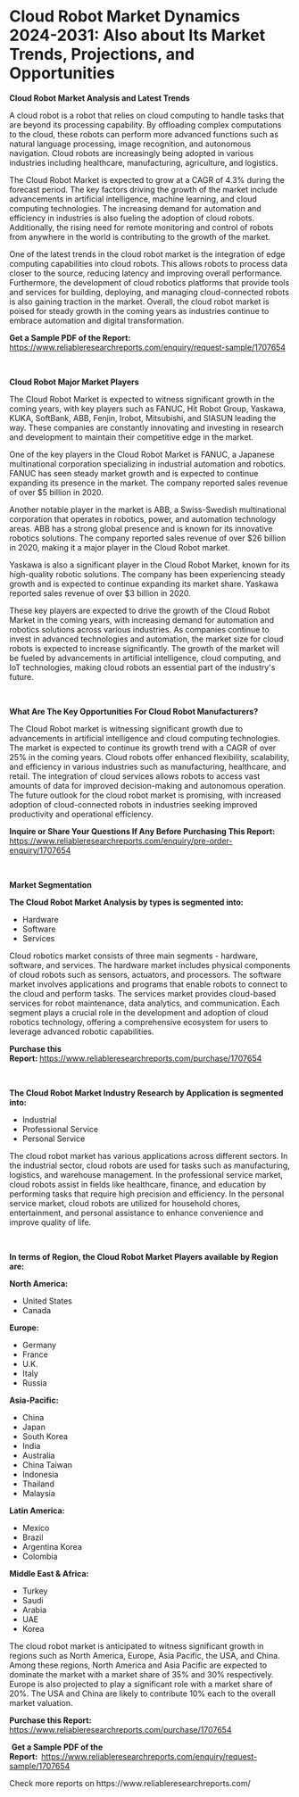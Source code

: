 <p><h1>Cloud Robot Market Dynamics 2024-2031: Also about Its Market Trends, Projections, and Opportunities</h1></p><p><strong>Cloud Robot Market Analysis and Latest Trends</strong></p>
<p><p>A cloud robot is a robot that relies on cloud computing to handle tasks that are beyond its processing capability. By offloading complex computations to the cloud, these robots can perform more advanced functions such as natural language processing, image recognition, and autonomous navigation. Cloud robots are increasingly being adopted in various industries including healthcare, manufacturing, agriculture, and logistics.</p><p>The Cloud Robot Market is expected to grow at a CAGR of 4.3% during the forecast period. The key factors driving the growth of the market include advancements in artificial intelligence, machine learning, and cloud computing technologies. The increasing demand for automation and efficiency in industries is also fueling the adoption of cloud robots. Additionally, the rising need for remote monitoring and control of robots from anywhere in the world is contributing to the growth of the market.</p><p>One of the latest trends in the cloud robot market is the integration of edge computing capabilities into cloud robots. This allows robots to process data closer to the source, reducing latency and improving overall performance. Furthermore, the development of cloud robotics platforms that provide tools and services for building, deploying, and managing cloud-connected robots is also gaining traction in the market. Overall, the cloud robot market is poised for steady growth in the coming years as industries continue to embrace automation and digital transformation.</p></p>
<p><strong>Get a Sample PDF of the Report:&nbsp;</strong> <a href="https://www.reliableresearchreports.com/enquiry/request-sample/1707654">https://www.reliableresearchreports.com/enquiry/request-sample/1707654</a></p>
<p>&nbsp;</p>
<p><strong>Cloud Robot Major Market Players</strong></p>
<p><p>The Cloud Robot Market is expected to witness significant growth in the coming years, with key players such as FANUC, Hit Robot Group, Yaskawa, KUKA, SoftBank, ABB, Fenjin, Irobot, Mitsubishi, and SIASUN leading the way. These companies are constantly innovating and investing in research and development to maintain their competitive edge in the market.</p><p>One of the key players in the Cloud Robot Market is FANUC, a Japanese multinational corporation specializing in industrial automation and robotics. FANUC has seen steady market growth and is expected to continue expanding its presence in the market. The company reported sales revenue of over $5 billion in 2020.</p><p>Another notable player in the market is ABB, a Swiss-Swedish multinational corporation that operates in robotics, power, and automation technology areas. ABB has a strong global presence and is known for its innovative robotics solutions. The company reported sales revenue of over $26 billion in 2020, making it a major player in the Cloud Robot market.</p><p>Yaskawa is also a significant player in the Cloud Robot Market, known for its high-quality robotic solutions. The company has been experiencing steady growth and is expected to continue expanding its market share. Yaskawa reported sales revenue of over $3 billion in 2020.</p><p>These key players are expected to drive the growth of the Cloud Robot Market in the coming years, with increasing demand for automation and robotics solutions across various industries. As companies continue to invest in advanced technologies and automation, the market size for cloud robots is expected to increase significantly. The growth of the market will be fueled by advancements in artificial intelligence, cloud computing, and IoT technologies, making cloud robots an essential part of the industry's future.</p></p>
<p>&nbsp;</p>
<p><strong>What Are The Key Opportunities For Cloud Robot Manufacturers?</strong></p>
<p><p>The Cloud Robot market is witnessing significant growth due to advancements in artificial intelligence and cloud computing technologies. The market is expected to continue its growth trend with a CAGR of over 25% in the coming years. Cloud robots offer enhanced flexibility, scalability, and efficiency in various industries such as manufacturing, healthcare, and retail. The integration of cloud services allows robots to access vast amounts of data for improved decision-making and autonomous operation. The future outlook for the cloud robot market is promising, with increased adoption of cloud-connected robots in industries seeking improved productivity and operational efficiency.</p></p>
<p><strong>Inquire or Share Your Questions If Any Before Purchasing This Report:</strong> <a href="https://www.reliableresearchreports.com/enquiry/pre-order-enquiry/1707654">https://www.reliableresearchreports.com/enquiry/pre-order-enquiry/1707654</a></p>
<p>&nbsp;</p>
<p><strong>Market Segmentation</strong></p>
<p><strong>The Cloud Robot Market Analysis by types is segmented into:</strong></p>
<p><ul><li>Hardware</li><li>Software</li><li>Services</li></ul></p>
<p><p>Cloud robotics market consists of three main segments - hardware, software, and services. The hardware market includes physical components of cloud robots such as sensors, actuators, and processors. The software market involves applications and programs that enable robots to connect to the cloud and perform tasks. The services market provides cloud-based services for robot maintenance, data analytics, and communication. Each segment plays a crucial role in the development and adoption of cloud robotics technology, offering a comprehensive ecosystem for users to leverage advanced robotic capabilities.</p></p>
<p><strong>Purchase this Report:&nbsp;</strong><a href="https://www.reliableresearchreports.com/purchase/1707654">https://www.reliableresearchreports.com/purchase/1707654</a></p>
<p>&nbsp;</p>
<p><strong>The Cloud Robot Market Industry Research by Application is segmented into:</strong></p>
<p><ul><li>Industrial</li><li>Professional Service</li><li>Personal Service</li></ul></p>
<p><p>The cloud robot market has various applications across different sectors. In the industrial sector, cloud robots are used for tasks such as manufacturing, logistics, and warehouse management. In the professional service market, cloud robots assist in fields like healthcare, finance, and education by performing tasks that require high precision and efficiency. In the personal service market, cloud robots are utilized for household chores, entertainment, and personal assistance to enhance convenience and improve quality of life.</p></p>
<p>&nbsp;</p>
<p><strong>In terms of Region, the Cloud Robot Market Players available by Region are:</strong></p>
<p>
    <p> <strong> North America: </strong>
        <ul>
            <li>United States</li>
            <li>Canada</li>
        </ul>
        </p> 
    <p> <strong> Europe: </strong>
        <ul>
            <li>Germany</li>
            <li>France</li>
            <li>U.K.</li>
            <li>Italy</li>
            <li>Russia</li>
        </ul>
        </p> 
    <p> <strong> Asia-Pacific: </strong>
        <ul>
            <li>China</li>
            <li>Japan</li>
            <li>South Korea</li>
            <li>India</li>
            <li>Australia</li>
            <li>China Taiwan</li>
            <li>Indonesia</li>
            <li>Thailand</li>
            <li>Malaysia</li>
        </ul>
        </p> 
    <p> <strong> Latin America: </strong>
        <ul>
            <li>Mexico</li>
            <li>Brazil</li>
            <li>Argentina Korea</li>
            <li>Colombia</li>
        </ul>
        </p> 
    <p> <strong> Middle East & Africa: </strong>
        <ul>
            <li>Turkey</li>
            <li>Saudi</li>
            <li>Arabia</li>
            <li>UAE</li>
            <li>Korea</li>
        </ul>
    </p>
    </p>
<p><p>The cloud robot market is anticipated to witness significant growth in regions such as North America, Europe, Asia Pacific, the USA, and China. Among these regions, North America and Asia Pacific are expected to dominate the market with a market share of 35% and 30% respectively. Europe is also projected to play a significant role with a market share of 20%. The USA and China are likely to contribute 10% each to the overall market valuation.</p></p>
<p><strong>Purchase this Report: </strong><a href="https://www.reliableresearchreports.com/purchase/1707654">https://www.reliableresearchreports.com/purchase/1707654</a></p>
<p>&nbsp;<strong>Get a Sample PDF of the Report:&nbsp;&nbsp;</strong><a href="https://www.reliableresearchreports.com/enquiry/request-sample/1707654">https://www.reliableresearchreports.com/enquiry/request-sample/1707654</a></p>
<p><strong></strong></p>
<p>Check more reports on https://www.reliableresearchreports.com/</p>